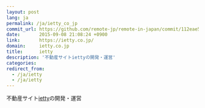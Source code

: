 ```yaml
---
layout: post
lang: ja
permalink: /ja/ietty_co_jp
commit_url: https://github.com/remote-jp/remote-in-japan/commit/112eae51a8d222ebdc7a6fd4b8031aed967826c1
date:       2015-09-08 21:08:24 +0900
link:       https://ietty.co.jp/
domain:     ietty.co.jp
title:      ietty
description: '不動産サイトiettyの開発・運営'
categories: 
redirect_from:
  - /ja/ietty
  - /ja/ietty
---
```


<p>不動産サイト<a href="https://ietty.me/">ietty</a>の開発・運営</p>
